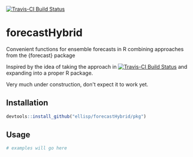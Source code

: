 [![Travis-CI Build Status](https://travis-ci.org/ellisp/forecastHybrid.svg?branch=master)](https://travis-ci.org/ellisp/forecastHybrid)

# forecastHybrid
Convenient functions for ensemble forecasts in R combining approaches from the {forecast} package


Inspired by the idea of taking the approach in 
[![Travis-CI Build Status](https://travis-ci.org/ellisp/forecastHybrid.svg?branch=master)](https://travis-ci.org/ellisp/forecastHybrid)
and expanding into a proper R package.

Very much under construction, don't expect it to work yet.

## Installation


```r
devtools::install_github("ellisp/forecastHybrid/pkg")
```


## Usage


```r
# examples will go here
```


